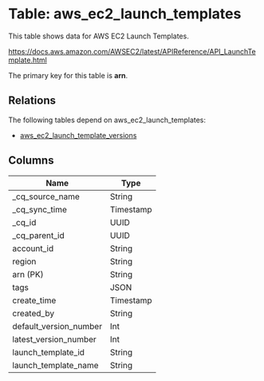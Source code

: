 # Table: aws_ec2_launch_templates

This table shows data for AWS EC2 Launch Templates.

https://docs.aws.amazon.com/AWSEC2/latest/APIReference/API_LaunchTemplate.html

The primary key for this table is **arn**.

## Relations

The following tables depend on aws_ec2_launch_templates:
  - [aws_ec2_launch_template_versions](aws_ec2_launch_template_versions)

## Columns

| Name          | Type          |
| ------------- | ------------- |
|_cq_source_name|String|
|_cq_sync_time|Timestamp|
|_cq_id|UUID|
|_cq_parent_id|UUID|
|account_id|String|
|region|String|
|arn (PK)|String|
|tags|JSON|
|create_time|Timestamp|
|created_by|String|
|default_version_number|Int|
|latest_version_number|Int|
|launch_template_id|String|
|launch_template_name|String|